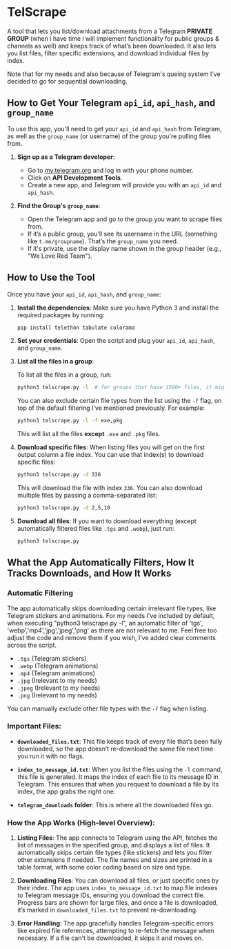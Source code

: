 
# TelScrape

A tool that lets you list/download attachments from a Telegram **PRIVATE GROUP** (when i have time i will implement functionality for public groups & channels as well) and keeps track of what’s been downloaded. It also lets you list files, filter specific extensions, and download individual files by index. 

Note that for my needs and also because of Telegram's queing system I've decided to go for sequential downloading. 

## How to Get Your Telegram `api_id`, `api_hash`, and `group_name`

To use this app, you'll need to get your `api_id` and `api_hash` from Telegram, as well as the `group_name` (or username) of the group you're pulling files from.

1. **Sign up as a Telegram developer**:
    - Go to [my.telegram.org](https://my.telegram.org) and log in with your phone number.
    - Click on **API Development Tools**.
    - Create a new app, and Telegram will provide you with an `api_id` and `api_hash`.

2. **Find the Group's `group_name`**:
    - Open the Telegram app and go to the group you want to scrape files from.
    - If it’s a public group, you’ll see its username in the URL (something like `t.me/groupname`). That’s the `group_name` you need.
    - If it's private, use the display name shown in the group header (e.g., "We Love Red Team").

## How to Use the Tool

Once you have your `api_id`, `api_hash`, and `group_name`:

1. **Install the dependencies**:
   Make sure you have Python 3 and install the required packages by running:
   ```bash
   pip install telethon tabulate colorama
   ```

2. **Set your credentials**:
   Open the script and plug your `api_id`, `api_hash`, and `group_name`.

3. **List all the files in a group**:

   To list all the files in a group, run:
   ```bash
   python3 telscrape.py -l  # for groups that have 1500+ files, it might take 2-3 minutes to list them, paralelization didnt help due to telegram limitations. 
   ```
   You can also exclude certain file types from the list using the `-f` flag, on top of the default filtering I've mentioned previously. For example:
   ```bash
   python3 telscrape.py -l -f exe,pkg
   ```
   This will list all the files **except** `.exe` and `.pkg` files.

4. **Download specific files**:
   When listing files you will get on the first output column a file index. You can use that index(s) to download specific files:
   ```bash
   python3 telscrape.py -d 336
   ```
   This will download the file with index `336`. You can also download multiple files by passing a comma-separated list:
   ```bash
   python3 telscrape.py -d 2,5,10
   ```

5. **Download all files**:
   If you want to download everything (except automatically filtered files like `.tgs` and `.webp`), just run:
   ```bash
   python3 telscrape.py
   ```

## What the App Automatically Filters, How It Tracks Downloads, and How It Works

### Automatic Filtering
The app automatically skips downloading certain irrelevant file types, like Telegram stickers and animations.
For my needs I've included by default, when executing "python3 telscrape.py -l", an automatic filter of 'tgs', 'webp','mp4','jpg','jpeg','png' as there are not relevant to me. Feel free too adjust the code and remove them if you wish, I've added clear comments across the script. 

- `.tgs`  (Telegram stickers)
- `.webp` (Telegram animations)
- `.mp4`  (Telegram animations)
- `.jpg`  (Irelevant to my needs)
- `.jpeg` (Irelevant to my needs)
- `.png`  (Irelevant to my needs)

You can manually exclude other file types with the `-f` flag when listing.

### Important Files:
- **`downloaded_files.txt`**: 
  This file keeps track of every file that’s been fully downloaded, so the app doesn’t re-download the same file next time you run it with no flags.
  
- **`index_to_message_id.txt`**: 
  When you list the files using the `-l` command, this file is generated. It maps the index of each file to its message ID in Telegram. This ensures that when you request to download a file by its index, the app grabs the right one.
  
- **`telegram_downloads` folder**:
  This is where all the downloaded files go.

### How the App Works (High-level Overview):
1. **Listing Files**: The app connects to Telegram using the API, fetches the list of messages in the specified group, and displays a list of files. It automatically skips certain file types (like stickers) and lets you filter other extensions if needed. The file names and sizes are printed in a table format, with some color coding based on size and type.
   
2. **Downloading Files**: You can download all files, or just specific ones by their index. The app uses `index_to_message_id.txt` to map file indexes to Telegram message IDs, ensuring you download the correct file. Progress bars are shown for large files, and once a file is downloaded, it’s marked in `downloaded_files.txt` to prevent re-downloading.

3. **Error Handling**: The app gracefully handles Telegram-specific errors like expired file references, attempting to re-fetch the message when necessary. If a file can't be downloaded, it skips it and moves on.
